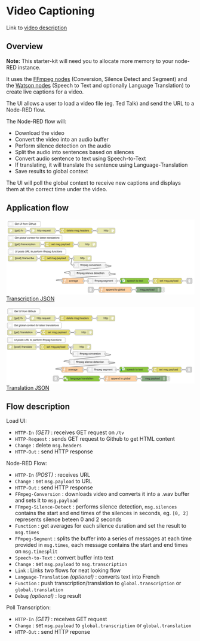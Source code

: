 # Video Captioning
Link to <a href="https://youtu.be/aSP0_6Oyv9A"> video description</a>

## Overview
**Note:** This starter-kit will need you to allocate more memory to your node-RED instance.

It uses the <a href="https://github.com/ibm-early-programs/node-red-contrib-media-utils">FFmpeg nodes</a> (Conversion, Silence Detect and Segment) and the <a href="https://github.com/watson-developer-cloud/node-red-node-watson">Watson nodes</a> (Speech to Text and optionally Language Translation) to create live captions for a video.

The UI allows a user to load a video file (eg. Ted Talk) and send the URL to a Node-RED flow.

The Node-RED flow will:
* Download the video
* Convert the video into an audio buffer
* Perform silence detection on the audio
* Split the audio into sentences based on silences
* Convert audio sentence to text using Speech-to-Text
* If translating, it will translate the sentence using Language-Translation
* Save results to global context

The UI will poll the global context to receive new captions and displays them at the correct time under the video.

## Application flow

![Transcription Flow](ffmpeg_transcription.png)
[Transcription JSON](transcription.json)

![Translation Flow](ffmpeg_translation.png)
[Translation JSON](translation.json)

## Flow description

Load UI:

* `HTTP-In` *(GET)* : receives GET request on `/tv`
* `HTTP-Request` : sends GET request to Github to get HTML content
* `Change` : delete `msg.headers`
* `HTTP-Out` : send HTTP response

Node-RED Flow:

* `HTTP-In` *(POST)* : receives URL
* `Change` : set `msg.payload` to URL
* `HTTP-Out` : send HTTP response
* `FFmpeg-Conversion` : downloads video and converts it into a .wav buffer and sets it to `msg.payload`
* `FFmpeg-Silence-Detect` : performs silence detection, `msg.silences` contains the start and end times of the silences in seconds, eg. `[0, 2]` represents silence beteen 0 and 2 seconds
* `Function` : get averages for each silence duration and set the result to `msg.times`
* `FFmpeg-Segment` : splits the buffer into a series of messages at each time provided in `msg.times`, each message contains the start and end times on `msg.timesplit`
* `Speech-to-Text` : convert buffer into text
* `Change` : set `msg.payload` to `msg.transcription`
* `Link` : Links two flows for neat looking flow
* `Language-Translation` *(optional)* : converts text into French
* `Function` : push transcription/translation to `global.transcription` or `global.translation`
* `Debug` *(optional)* : log result

Poll Transcription:

* `HTTP-In` *(GET)* : receives GET request
* `Change` : set `msg.payload` to `global.transcription` or `global.translation`
* `HTTP-Out` : send HTTP reponse
